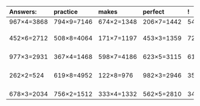 | Answers: | practice | makes | perfect | ! |
| :--- | :--- | :--- | :--- | :--- |
| 967×4=3868 | 794×9=7146 | 674×2=1348 | 206×7=1442 | 543×8=4344 | 
|   |   |   |   |   | 
|   |   |   |   |   | 
|   |   |   |   |   | 
| 452×6=2712 | 508×8=4064 | 171×7=1197 | 453×3=1359 | 725×9=6525 | 
|   |   |   |   |   | 
|   |   |   |   |   | 
|   |   |   |   |   | 
|   |   |   |   |   | 
| 977×3=2931 | 367×4=1468 | 598×7=4186 | 623×5=3115 | 610×5=3050 | 
|   |   |   |   |   | 
|   |   |   |   |   | 
|   |   |   |   |   | 
|   |   |   |   |   | 
| 262×2=524 | 619×8=4952 | 122×8=976 | 982×3=2946 | 350×8=2800 | 
|   |   |   |   |   | 
|   |   |   |   |   | 
|   |   |   |   |   | 
|   |   |   |   |   | 
| 678×3=2034 | 756×2=1512 | 333×4=1332 | 562×5=2810 | 349×3=1047 | 
